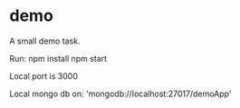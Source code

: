 # demo
A small demo task.

Run:
    npm install
    npm start

Local port is 3000

Local mongo db on: 'mongodb://localhost:27017/demoApp'
